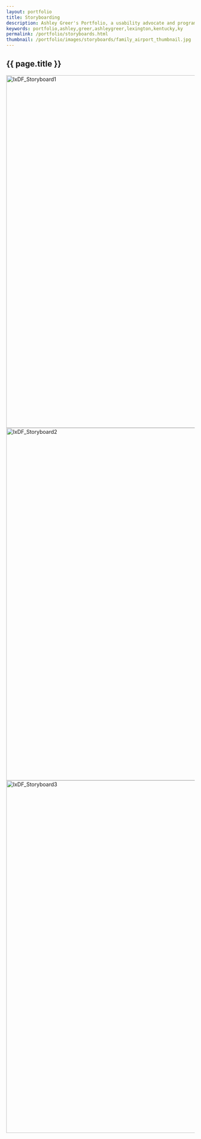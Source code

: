 ```yaml
---
layout: portfolio
title: Storyboarding
description: Ashley Greer's Portfolio, a usability advocate and programmer in Lexington, KY.
keywords: portfolio,ashley,greer,ashleygreer,lexington,kentucky,ky
permalink: /portfolio/storyboards.html
thumbnail: /portfolio/images/storyboards/family_airport_thumbnail.jpg
---
```


## {{ page.title }}

<img src="{{ site.baseurl }}/portfolio/images/storyboards/IxDF_Storyboard1.jpg" alt="IxDF_Storyboard1" width="940" />
<img src="{{ site.baseurl }}/portfolio/images/storyboards/IxDF_Storyboard2.jpg" alt="IxDF_Storyboard2" width="940" />
<img src="{{ site.baseurl }}/portfolio/images/storyboards/IxDF_Storyboard3.jpg" alt="IxDF_Storyboard3" width="940" />
